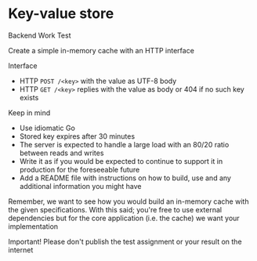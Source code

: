 # Key-value store

Backend Work Test

Create a simple in-memory cache with an HTTP interface

Interface
* HTTP `POST /<key>` with the value as UTF-8 body
* HTTP `GET /<key>` replies with the value as body or 404 if no such key exists

Keep in mind
- Use idiomatic Go
- Stored key expires after 30 minutes
- The server is expected to handle a large load with an 80/20 ratio between reads and
writes
- Write it as if you would be expected to continue to support it in production for the
foreseeable future
- Add a README file with instructions on how to build, use and any additional information you might have

Remember, we want to see how you would build an in-memory cache with the given specifications. With this said; you're free to use external dependencies but for the core application (i.e. the cache) we want your implementation 

Important! Please don't publish the test assignment or your result on the internet